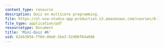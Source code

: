 ```yaml
---
content_type: resource
description: Quiz on multicore programming.
file: https://ol-ocw-studio-app-production.s3.amazonaws.com/courses/6-189-multicore-programming-primer-january-iap-2007/b2eb3856ff0dd4e02be352406f64a666_quiz6.pdf
file_type: application/pdf
resourcetype: Document
title: 'Mini-Quiz #6'
uid: b2eb3856-ff0d-d4e0-2be3-52406f64a666
---
```


